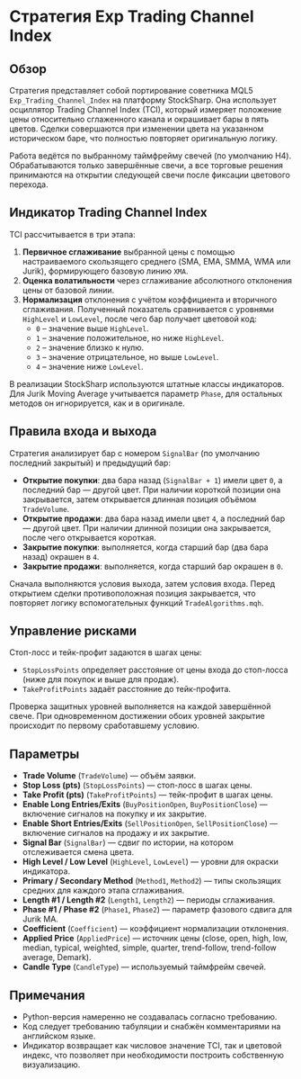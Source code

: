 
# Стратегия Exp Trading Channel Index

## Обзор
Стратегия представляет собой портирование советника MQL5 `Exp_Trading_Channel_Index` на платформу StockSharp. Она использует осциллятор Trading Channel Index (TCI), который измеряет положение цены относительно сглаженного канала и окрашивает бары в пять цветов. Сделки совершаются при изменении цвета на указанном историческом баре, что полностью повторяет оригинальную логику.

Работа ведётся по выбранному таймфрейму свечей (по умолчанию H4). Обрабатываются только завершённые свечи, а все торговые решения принимаются на открытии следующей свечи после фиксации цветового перехода.

## Индикатор Trading Channel Index
TCI рассчитывается в три этапа:

1. **Первичное сглаживание** выбранной цены с помощью настраиваемого скользящего среднего (SMA, EMA, SMMA, WMA или Jurik), формирующего базовую линию `XMA`.
2. **Оценка волатильности** через сглаживание абсолютного отклонения цены от базовой линии.
3. **Нормализация** отклонения с учётом коэффициента и вторичного сглаживания. Полученный показатель сравнивается с уровнями `HighLevel` и `LowLevel`, после чего бар получает цветовой код:
   - `0` – значение выше `HighLevel`.
   - `1` – значение положительное, но ниже `HighLevel`.
   - `2` – значение близко к нулю.
   - `3` – значение отрицательное, но выше `LowLevel`.
   - `4` – значение ниже `LowLevel`.

В реализации StockSharp используются штатные классы индикаторов. Для Jurik Moving Average учитывается параметр `Phase`, для остальных методов он игнорируется, как и в оригинале.

## Правила входа и выхода
Стратегия анализирует бар с номером `SignalBar` (по умолчанию последний закрытый) и предыдущий бар:

- **Открытие покупки**: два бара назад (`SignalBar + 1`) имели цвет `0`, а последний бар — другой цвет. При наличии короткой позиции она закрывается, затем открывается длинная позиция объёмом `TradeVolume`.
- **Открытие продажи**: два бара назад имели цвет `4`, а последний бар — другой цвет. При наличии длинной позиции она закрывается, после чего открывается короткая.
- **Закрытие покупки**: выполняется, когда старший бар (два бара назад) окрашен в `4`.
- **Закрытие продажи**: выполняется, когда старший бар окрашен в `0`.

Сначала выполняются условия выхода, затем условия входа. Перед открытием сделки противоположная позиция закрывается, что повторяет логику вспомогательных функций `TradeAlgorithms.mqh`.

## Управление рисками
Стоп-лосс и тейк-профит задаются в шагах цены:

- `StopLossPoints` определяет расстояние от цены входа до стоп-лосса (ниже для покупок и выше для продаж).
- `TakeProfitPoints` задаёт расстояние до тейк-профита.

Проверка защитных уровней выполняется на каждой завершённой свече. При одновременном достижении обоих уровней закрытие происходит по первому сработавшему условию.

## Параметры
- **Trade Volume** (`TradeVolume`) — объём заявки.
- **Stop Loss (pts)** (`StopLossPoints`) — стоп-лосс в шагах цены.
- **Take Profit (pts)** (`TakeProfitPoints`) — тейк-профит в шагах цены.
- **Enable Long Entries/Exits** (`BuyPositionOpen`, `BuyPositionClose`) — включение сигналов на покупку и их закрытие.
- **Enable Short Entries/Exits** (`SellPositionOpen`, `SellPositionClose`) — включение сигналов на продажу и их закрытие.
- **Signal Bar** (`SignalBar`) — сдвиг по истории, на котором отслеживается смена цвета.
- **High Level / Low Level** (`HighLevel`, `LowLevel`) — уровни для окраски индикатора.
- **Primary / Secondary Method** (`Method1`, `Method2`) — типы скользящих средних для каждого этапа сглаживания.
- **Length #1 / Length #2** (`Length1`, `Length2`) — периоды сглаживания.
- **Phase #1 / Phase #2** (`Phase1`, `Phase2`) — параметр фазового сдвига для Jurik MA.
- **Coefficient** (`Coefficient`) — коэффициент нормализации отклонения.
- **Applied Price** (`AppliedPrice`) — источник цены (close, open, high, low, median, typical, weighted, simple, quarter, trend-follow, trend-follow average, Demark).
- **Candle Type** (`CandleType`) — используемый таймфрейм свечей.

## Примечания
- Python-версия намеренно не создавалась согласно требованию.
- Код следует требованию табуляции и снабжён комментариями на английском языке.
- Индикатор возвращает как числовое значение TCI, так и цветовой индекс, что позволяет при необходимости построить собственную визуализацию.
